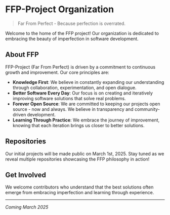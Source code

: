 # FFP-Project Organization

> Far From Perfect - Because perfection is overrated.

Welcome to the home of the FFP project! Our organization is dedicated to embracing the beauty of imperfection in software development.

## About FFP

FFP-Project (Far From Perfect) is driven by a commitment to continuous growth and improvement. Our core principles are:

- **Knowledge First**: We believe in constantly expanding our understanding through collaboration, experimentation, and open dialogue.
- **Better Software Every Day**: Our focus is on creating and iteratively improving software solutions that solve real problems.
- **Forever Open Source**: We are committed to keeping our projects open source - now and always. We believe in transparency and community-driven development.
- **Learning Through Practice**: We embrace the journey of improvement, knowing that each iteration brings us closer to better solutions.

## Repositories

Our initial projects will be made public on March 1st, 2025. Stay tuned as we reveal multiple repositories showcasing the FFP philosophy in action!

## Get Involved

We welcome contributors who understand that the best solutions often emerge from embracing imperfection and learning through experience.

---
*Coming March 2025*
